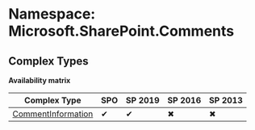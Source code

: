 # Namespace: Microsoft.SharePoint.Comments

## Complex Types

**Availability matrix**

Complex Type | SPO | SP 2019 | SP 2016 | SP 2013
----------|-----|---------|---------|--------
[CommentInformation](./ComplexTypes/CommentInformation.md) | ✔ | ✔ | ✖ | ✖
